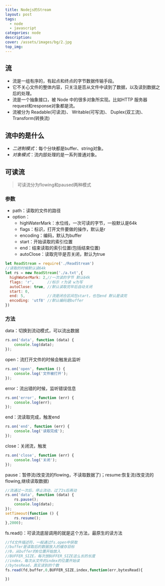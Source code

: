 ```yaml
---
title: Nodejs的Stream
layout: post
tags: 
  - node
  - javascript
categories: node
description: 
cover: /assets/images/bg/2.jpg
top_img: 
---
```


## 流

- 流是一组有序的，有起点和终点的字节数据传输手段。
- 它不关心文件的整体内容，只关注是否从文件中读到了数据，以及读到数据之后的处理。
- 流是一个抽象接口，被 Node 中的很多对象所实现。比如HTTP 服务器request和response对象都是流。
- 流被分为 Readable(可读流)、 Writable(可写流)、 Duplex(双工流)、 Transform(转换流)

## 流中的是什么

- *二进制模式*：每个分块都是buffer、string对象。
- *对象模式*：流内部处理的是一系列普通对象。

## 可读流

> 可读流分为flowing和paused两种模式

### 参数

- path：读取的文件的路径
- option：
  - highWaterMark：水位线，一次可读的字节，一般默认是64k
  - flags：标识，打开文件要做的操作，默认是r
  - encoding：编码，默认为buffer
  - start：开始读取的索引位置
  - end：结束读取的索引位置(包括结束位置)
  - autoClose：读取完毕是否关闭，默认为true

```js
let ReadStream = require('./ReadStream')
//读取的时候默认读64k 
let rs = new ReadStream('./a.txt',{
  highWaterMark: 2,//一次读的字节 默认64k
  flags: 'r',      //标示 r为读 w为写
  autoClose: true, //默认读取完毕后自动关闭
  start: 0,
  end: 5,          //流是闭合区间包start，也包end 默认是读完
  encoding: 'utf8' //默认编码是buffer
})
```

### 方法

data：切换到流动模式，可以流出数据

```js
rs.on('data', function (data) {
    console.log(data);
});
```

open：流打开文件的时候会触发此监听

```js
rs.on('open', function () {
    console.log('文件被打开');
});
```

error：流出错的时候，监听错误信息

```js
rs.on('error', function (err) {
    console.log(err);
});
```

end：流读取完成，触发end

```js
rs.on('end', function (err) {
    console.log('读取完成');
});
```

close：关闭流，触发

```js
rs.on('close', function (err) {
    console.log('关闭');
});
```

pause：暂停流(改变流的flowing，不读取数据了)；resume:恢复流(改变流的flowing,继续读取数据)

```js
//流通过一次后，停止流动，过了2s后再动
rs.on('data', function (data) {
    rs.pause();
    console.log(data);
});
setTimeout(function () {
    rs.resume();
},2000);
```

fs.read()：可读流底层调用的就是这个方法，最原生的读方法

```js
//fd文件描述符，一般通过fs.open中获取
//buffer是读取后的数据放入的缓存目标
//0，从buffer的0位置开始放入
//BUFFER_SIZE，每次放BUFFER_SIZE这么长的长度
//index，每次从文件的index的位置开始读
//bytesRead，真实读到的个数
fs.read(fd,buffer,0,BUFFER_SIZE,index,function(err,bytesRead){

})
```